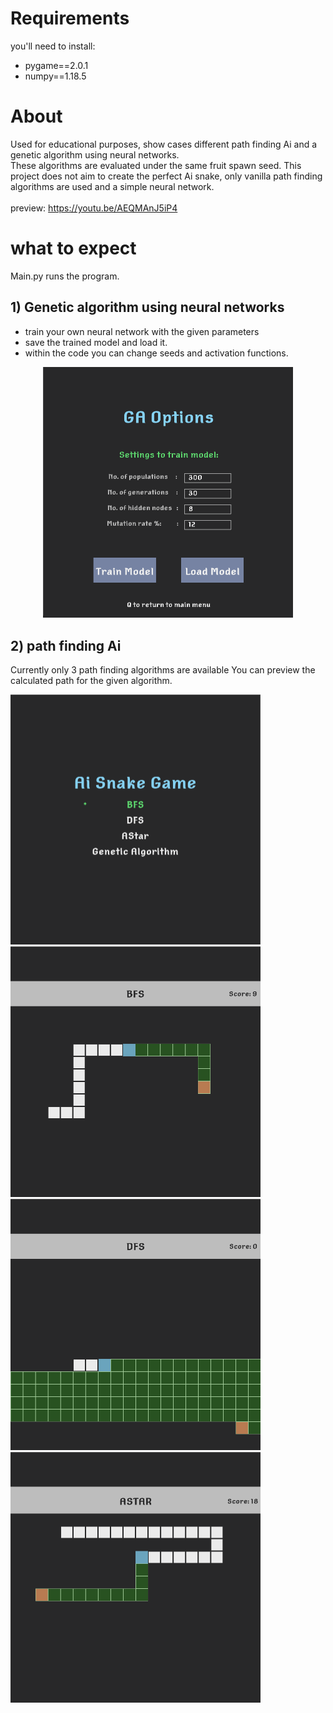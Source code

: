 # Requirements
you'll need to install:
* pygame==2.0.1 
* numpy==1.18.5
# About 
Used for educational purposes, show cases different path finding Ai and a genetic algorithm using neural networks.  
These algorithms are evaluated under the same fruit spawn seed.
This project does not aim to create the perfect Ai snake, only vanilla path finding algorithms are used and a simple neural network.   
<br>preview: https://youtu.be/AEQMAnJ5iP4

# what to expect
Main.py runs the program.

## 1) Genetic algorithm using neural networks
* train your own neural network with the given parameters 
* save the trained model and load it.
* within the code you can change seeds and activation functions.
<p align='center'>
  <img src='images/ga.png' width='400'/>
</p>

## 2) path finding Ai
Currently only 3 path finding algorithms are available
You can preview the calculated path for the given algorithm.
<p float="left">
  <img src='images/mainMenu.png' width='400'/>
  <img src='images/bfs.png' width='400'/>
  <img src='images/dfs.png' width='400'/>
  <img src='images/astar.png' width='400'/>
</p>



